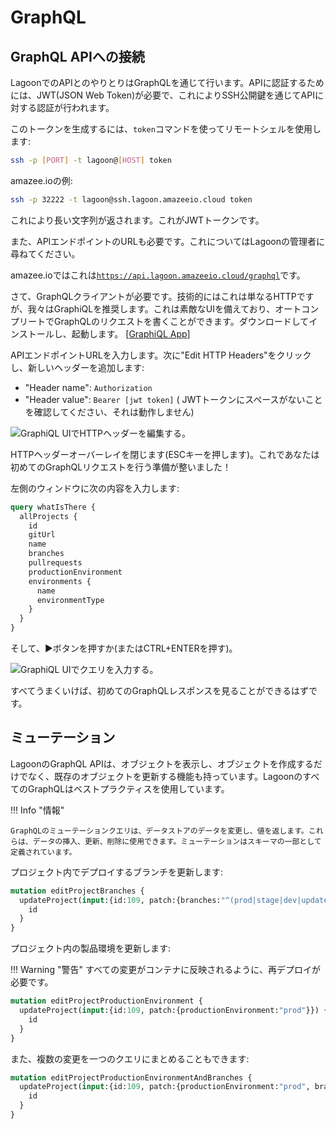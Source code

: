 # GraphQL

## GraphQL APIへの接続

LagoonでのAPIとのやりとりはGraphQLを通じて行います。APIに認証するためには、JWT(JSON Web Token)が必要で、これによりSSH公開鍵を通じてAPIに対する認証が行われます。

このトークンを生成するには、`token`コマンドを使ってリモートシェルを使用します:

```bash title="トークンの取得"
ssh -p [PORT] -t lagoon@[HOST] token
```

amazee.ioの例:

```bash title="amazee.ioトークンの取得"
ssh -p 32222 -t lagoon@ssh.lagoon.amazeeio.cloud token
```

これにより長い文字列が返されます。これがJWTトークンです。

また、APIエンドポイントのURLも必要です。これについてはLagoonの管理者に尋ねてください。
<!-- markdown-link-check-disable-next-line -->
amazee.ioではこれは[`https://api.lagoon.amazeeio.cloud/graphql`](https://api.lagoon.amazeeio.cloud/graphql)です。

さて、GraphQLクライアントが必要です。技術的にはこれは単なるHTTPですが、我々はGraphiQLを推奨します。これは素敵なUIを備えており、オートコンプリートでGraphQLのリクエストを書くことができます。ダウンロードしてインストールし、起動します。 \[[GraphiQL App](https://github.com/skevy/graphiql-app)\]

APIエンドポイントURLを入力します。次に"Edit HTTP Headers"をクリックし、新しいヘッダーを追加します:

* "Header name": `Authorization`
* "Header value": `Bearer [jwt token]` \( JWTトークンにスペースがないことを確認してください、それは動作しません\)

![GraphiQL UIでHTTPヘッダーを編集する。](../images/graphiql-2020-01-29-18-05-54.png)

HTTPヘッダーオーバーレイを閉じます(ESCキーを押します)。これであなたは初めてのGraphQLリクエストを行う準備が整いました！

左側のウィンドウに次の内容を入力します:

```graphql title="すべてのプロジェクトを取得する"
query whatIsThere {
  allProjects {
    id
    gitUrl
    name
    branches
    pullrequests
    productionEnvironment
    environments {
      name
      environmentType
    }
  }
}
```

そして、▶️ボタンを押すか(またはCTRL+ENTERを押す)。

![GraphiQL UIでクエリを入力する。](../images/graphiql-2020-01-29-18-07-28.png)

すべてうまくいけば、初めてのGraphQLレスポンスを見ることができるはずです。

## ミューテーション

LagoonのGraphQL APIは、オブジェクトを表示し、オブジェクトを作成するだけでなく、既存のオブジェクトを更新する機能も持っています。LagoonのすべてのGraphQLはベストプラクティスを使用しています。

!!! Info "情報"

    GraphQLのミューテーションクエリは、データストアのデータを変更し、値を返します。これらは、データの挿入、更新、削除に使用できます。ミューテーションはスキーマの一部として定義されています。

プロジェクト内でデプロイするブランチを更新します:

```graphql title="デプロイブランチを更新"
mutation editProjectBranches {
  updateProject(input:{id:109, patch:{branches:"^(prod|stage|dev|update)$"}}) {
    id
  }
}
```

プロジェクト内の製品環境を更新します:

!!! Warning "警告"
    すべての変更がコンテナに反映されるように、再デプロイが必要です。

```graphql title="製品環境の更新"
mutation editProjectProductionEnvironment {
  updateProject(input:{id:109, patch:{productionEnvironment:"prod"}}) {
    id
  }
}
```

また、複数の変更を一つのクエリにまとめることもできます:

```graphql title="複数の変更"
mutation editProjectProductionEnvironmentAndBranches {
  updateProject(input:{id:109, patch:{productionEnvironment:"prod", branches:"^(prod|stage|dev|update)$"}}) {
    id
  }
}
```

